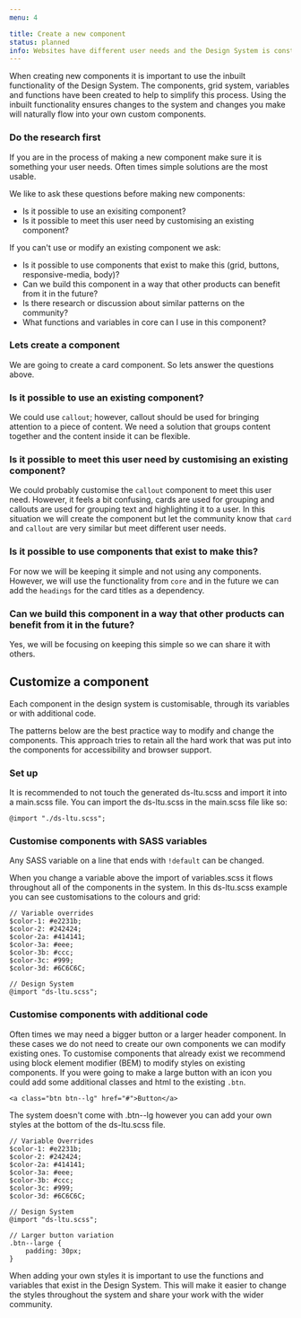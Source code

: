 ```yaml
---
menu: 4

title: Create a new component
status: planned
info: Websites have different user needs and the Design System is constantly changing. To meet these user needs you may have to create your own components.
---
```


When creating new components it is important to use the inbuilt functionality of the Design System. The components, grid system, variables and functions have been created to help to simplify this process. Using the inbuilt functionality ensures changes to the system and changes you make will naturally flow into your own custom components.

### Do the research first

If you are in the process of making a new component make sure it is something your user needs. Often times simple solutions are the most usable.

We like to ask these questions before making new components:

- Is it possible to use an exisiting component?
- Is it possible to meet this user need by customising an existing component?

If you can't use or modify an existing component we ask:

- Is it possible to use components that exist to make this (grid, buttons, responsive-media, body)?
- Can we build this component in a way that other products can benefit from it in the future?
- Is there research or discussion about similar patterns on the community?
- What functions and variables in core can I use in this component?

### Lets create a component

We are going to create a card component. So lets answer the questions above.

### Is it possible to use an existing component?

We could use `callout`; however, callout should be used for bringing attention to a piece of content. We need a solution that groups content together and the content inside it can be flexible.

### Is it possible to meet this user need by customising an existing component?

We could probably customise the `callout` component to meet this user need. However, it feels a bit confusing, cards are used for grouping and callouts are used for grouping text and highlighting it to a user. In this situation we will create the component but let the community know that `card` and `callout` are very similar but meet different user needs.

### Is it possible to use components that exist to make this?

For now we will be keeping it simple and not using any components. However, we will use the functionality from `core` and in the future we can add the `headings` for the card titles as a dependency.

### Can we build this component in a way that other products can benefit from it in the future?

Yes, we will be focusing on keeping this simple so we can share it with others.

## Customize a component

Each component in the design system is customisable, through its variables or with additional code.

The patterns below are the best practice way to modify and change the components. This approach tries to retain all the hard work that was put into the components for accessibility and browser support.

### Set up

It is recommended to not touch the generated ds-ltu.scss and import it into a main.scss file. You can import the ds-ltu.scss in the main.scss file like so:

`@import "./ds-ltu.scss";`

### Customise components with SASS variables

Any SASS variable on a line that ends with `!default` can be changed.

When you change a variable above the import of variables.scss it flows throughout all of the components in the system. In this ds-ltu.scss example you can see customisations to the colours and grid:


```
// Variable overrides
$color-1: #e2231b;
$color-2: #242424;
$color-2a: #414141;
$color-3a: #eee;
$color-3b: #ccc;
$color-3c: #999;
$color-3d: #6C6C6C;

// Design System
@import "ds-ltu.scss";
```

### Customise components with additional code

Often times we may need a bigger button or a larger header component. In these cases we do not need to create our own components we can modify existing ones.
To customise components that already exist we recommend using block element modifier (BEM) to modify styles on existing components.
If you were going to make a large button with an icon you could add some additional classes and html to the existing `.btn`.

```
<a class="btn btn--lg" href="#">Button</a>
```

The system doesn't come with .btn--lg however you can add your own styles at the bottom of the ds-ltu.scss file.

```
// Variable Overrides
$color-1: #e2231b;
$color-2: #242424;
$color-2a: #414141;
$color-3a: #eee;
$color-3b: #ccc;
$color-3c: #999;
$color-3d: #6C6C6C;

// Design System
@import "ds-ltu.scss";

// Larger button variation
.btn--large {
    padding: 30px;
}
```

When adding your own styles it is important to use the functions and variables that exist in the Design System. This will make it easier to change the styles throughout the system and share your work with the wider community.
